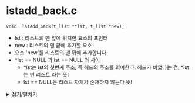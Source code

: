 # istadd_back.c
```
void  lstadd_back(t_list **lst, t_list *new);
```
- lst : 리스트의 맨 앞에 위치한 요소의 포인터
- new : 리스트의 맨 끝에 추가할 요소
- 요소 'new'를 리스트의 맨 뒤에 추가합니다.
- *lst == NULL 과 lst == NULL 의 차이
	- *lst는 lst의 첫번째 주소, 즉 헤드의 주소를 의미한다. 헤드가 비었다는 건, *lst는 빈 리스트 라는 뜻!
	- lst == NULL은 리스트 자체가 존재하지 않는다 뜻!


<details markdown="1">
<summary>접기/펼치기</summary>
<!--summary 아래 빈칸 공백 두고 내용을 적는공간-->

```
void	ft_lstadd_back(t_list **lst, t_list *new)
{
	t_list *last;

	if (lst == NULL || new == NULL)  // 예외처리
		return ;
	if (*lst != NULL) // *lst 가 NULL이면 첫주소 즉 헤드가 없다는 것. 따라서 이 리스트는 비어 있다는 말
	{
		last = ft_lstlast(*lst); // ft_lstlast함수로 *lst 리스트의 마지막 노드를 last에 할당.
		last->next = new; // next가 new를 가리키게
	}
	else
		*lst = new; // *lst == NULL일 경우 리스트의 첫번째 즉 헤드가 new가 된다.
	new->next = NULL;
}
```
</details>
